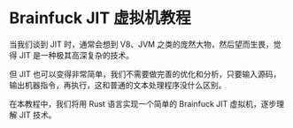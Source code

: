 # Brainfuck JIT 虚拟机教程

当我们谈到 JIT 时，通常会想到 V8、JVM 之类的庞然大物，然后望而生畏，觉得 JIT 是一种极其高深复杂的技术。

但 JIT 也可以变得非常简单，我们不需要做完善的优化和分析，只要输入源码，输出机器指令，再执行，这和普通的文本处理程序没什么区别。

在本教程中，我们将用 Rust 语言实现一个简单的 Brainfuck JIT 虚拟机，逐步理解 JIT 技术。
